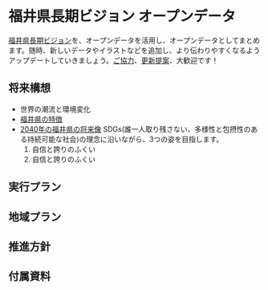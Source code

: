 # 福井県長期ビジョン オープンデータ
[福井県長期ビジョン](https://www.pref.fukui.lg.jp/doc/seiki/vision2019/top.html)を、オープンデータを活用し、オープンデータとしてまとめます。随時、新しいデータやイラストなどを追加し、より伝わりやすくなるようアップデートしていきましょう。[ご協力](https://github.com/code4fukui/vision/issues)、[更新提案](https://github.com/code4fukui/vision/pulls)、大歓迎です！

## 将来構想
- 世界の潮流と環境変化
- [福井県の特徴](福井県の特徴.md)
- [2040年の福井県の将来像](2040年の福井県の将来像.md)
  SDGs(誰一人取り残さない、多様性と包摂性のある持続可能な社会)の理念に沿いながら、3つの姿を目指します。
  1. 自信と誇りのふくい
  2. 自信と誇りのふくい

## 実行プラン
## 地域プラン
## 推進方針
## 付属資料
